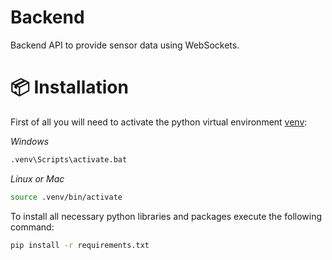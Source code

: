 # Backend
Backend API to provide sensor data using WebSockets.

# 📦 Installation

First of all you will need to activate the python virtual environment [venv](https://docs.python.org/3/library/venv.html):

*Windows*

```bash
.venv\Scripts\activate.bat
```

*Linux or Mac*

```bash
source .venv/bin/activate
```

To install all necessary python libraries and packages execute the following command:

```bash
pip install -r requirements.txt
```
